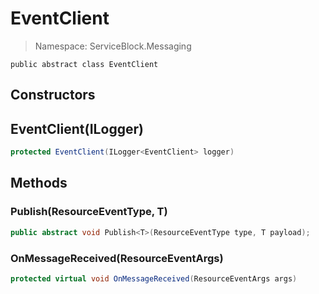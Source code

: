 # EventClient

> Namespace: ServiceBlock.Messaging

```text
public abstract class EventClient
```

## Constructors

## EventClient\(ILogger\)

```csharp
protected EventClient(ILogger<EventClient> logger)
```

## Methods

### Publish\(ResourceEventType, T\)

```csharp
public abstract void Publish<T>(ResourceEventType type, T payload);
```

### OnMessageReceived\(ResourceEventArgs\)

```csharp
protected virtual void OnMessageReceived(ResourceEventArgs args)
```

